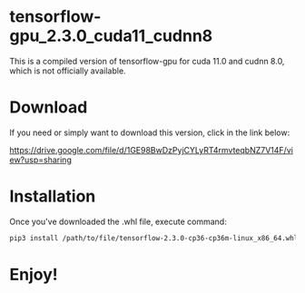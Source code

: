 # tensorflow-gpu_2.3.0_cuda11_cudnn8
This is a compiled version of tensorflow-gpu for cuda 11.0 and cudnn 8.0, which is not officially available.

# Download 
If you need or simply want to download this version, click in the link below:

https://drive.google.com/file/d/1GE98BwDzPyjCYLyRT4rmvteqbNZ7V14F/view?usp=sharing



# Installation

Once you've downloaded the .whl file, execute command:
```bash
pip3 install /path/to/file/tensorflow-2.3.0-cp36-cp36m-linux_x86_64.whl
```

# Enjoy!
